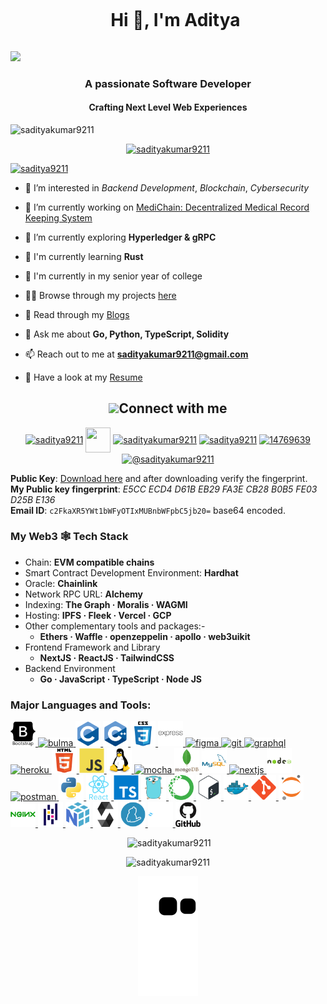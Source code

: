 <!--h1 without bottom border-->
<div id="user-content-toc">
  <ul align="center">
    <summary><h1 style="display: inline-block">Hi 👋, I'm Aditya</h1></summary>
  </ul>
</div>
<!--horizontal divider(gradiant)-->
<img src="https://user-images.githubusercontent.com/73097560/115834477-dbab4500-a447-11eb-908a-139a6edaec5c.gif">

<!-- Heading -->
<h3 align="center">A passionate Software Developer</h3>
<!-- Sub Heading -->
<h4 align="center">Crafting Next Level Web Experiences</h4>

<!-- Github Profile Views-->
<p align="left"> <img src="https://komarev.com/ghpvc/?username=sadityakumar9211&label=Profile%20views&color=0e75b6&style=flat" alt="sadityakumar9211" /> </p>

<!-- GitHub Stats - Trophy -->
<p align="center"> <a href="https://github.com/ryo-ma/github-profile-trophy"><img src="https://github-profile-trophy.vercel.app/?username=sadityakumar9211&row=1&col=7&theme=onedark" alt="sadityakumar9211" /></a> </p>

<!-- Twitter Follow Button -->
<p align="left"> <a href="https://twitter.com/saditya9211" target="blank"><img src="https://img.shields.io/twitter/follow/saditya9211?logo=twitter&style=for-the-badge" alt="saditya9211" /></a> </p>

- 👀 I’m interested in *Backend Development*, *Blockchain*, *Cybersecurity*

- 🔭 I’m currently working on [MediChain: Decentralized Medical Record Keeping System](https://medichain.vercel.app)

- 🌱 I’m currently exploring **Hyperledger & gRPC**

- 🤟 I'm currently learning **Rust**

- 📖 I'm currently in my senior year of college

- 👨‍💻 Browse through my projects [here](https://adityas.net/#projects)

- 📝 Read through my [Blogs](https://saditya9211.hashnode.dev/)

- 💬 Ask me about **Go, Python, TypeScript, Solidity**

- 📫 Reach out to me at  **sadityakumar9211@gmail.com**

- 📄 Have a look at my [Resume](https://adityas.net/resume)
  
<h2 align="center"><img src="https://media.giphy.com/media/iY8CRBdQXODJSCERIr/giphy.gif" width="40px">Connect with me</h2>
<p align="center" margin-left="20px">
<a href="https://linkedin.com/in/saditya9211" target="blank"><img align="center" src="https://raw.githubusercontent.com/rahuldkjain/github-profile-readme-generator/master/src/images/icons/Social/linked-in-alt.svg" alt="saditya9211" height="40" width="40" /></a>
<a href="https://adityas.net" target="blank"><img align="center" src="https://img.icons8.com/external-flaticons-lineal-color-flat-icons/64/000000/external-portfolio-social-media-agency-flaticons-lineal-color-flat-icons-3.png" height="40" width="40" /></a>
<a href="https://dev.to/sadityakumar9211" target="blank"><img align="center" src="https://raw.githubusercontent.com/rahuldkjain/github-profile-readme-generator/master/src/images/icons/Social/devto.svg" alt="sadityakumar9211" height="40" width="40" /></a>
<a href="https://twitter.com/saditya9211" target="blank"><img align="center" src="https://raw.githubusercontent.com/rahuldkjain/github-profile-readme-generator/master/src/images/icons/Social/twitter.svg" alt="saditya9211" height="40" width="40" /></a>
<a href="https://stackoverflow.com/users/14769639" target="blank"><img align="center" src="https://raw.githubusercontent.com/rahuldkjain/github-profile-readme-generator/master/src/images/icons/Social/stack-overflow.svg" alt="14769639" height="40" width="40" /></a>
<a href="https://medium.com/@sadityakumar9211" target="blank"><img align="center" src="https://raw.githubusercontent.com/rahuldkjain/github-profile-readme-generator/master/src/images/icons/Social/medium.svg" alt="@sadityakumar9211" height="40" width="40" /></a> 
</p>


**Public Key**: [Download here](https://keys.openpgp.org/search?q=sadityakumar9211@gmail.com) and after downloading verify the fingerprint.   
**My Public key fingerprint**: _E5CC ECD4 D61B EB29 FA3E  CB28 B0B5 FE03 D25B E136_  
**Email ID**: `c2FkaXR5YWt1bWFyOTIxMUBnbWFpbC5jb20=` base64 encoded.

<h3 align="left">My Web3 🕸 Tech Stack</h3>

- Chain: **EVM compatible chains**
- Smart Contract Development Environment: **Hardhat**
- Oracle: **Chainlink**
- Network RPC URL: **Alchemy**
- Indexing: **The Graph · Moralis · WAGMI** 
- Hosting: **IPFS · Fleek · Vercel · GCP**
- Other complementary tools and packages:- 
  - **Ethers · Waffle · openzeppelin · apollo · web3uikit**
- Frontend Framework and Library
  - **NextJS · ReactJS · TailwindCSS**
- Backend Environment
  - **Go · JavaScript · TypeScript · Node JS**


<h3 align="left">Major Languages and Tools:</h3>

<p align="left"> 
 

<a  href="https://getbootstrap.com" target="_blank" rel="noreferrer"> <img style="background-color: white;" src="https://raw.githubusercontent.com/devicons/devicon/master/icons/bootstrap/bootstrap-plain-wordmark.svg" alt="bootstrap" width="40" height="40"/> </a> 
<a  href="https://bulma.io/" target="_blank" rel="noreferrer"> <img style="background-color: white;" src="https://raw.githubusercontent.com/gilbarbara/logos/804dc257b59e144eaca5bc6ffd16949752c6f789/logos/bulma.svg" alt="bulma" width="40" height="40"/> </a> 
<a  href="https://www.cprogramming.com/" target="_blank" rel="noreferrer"> <img style="background-color: white;" src="https://raw.githubusercontent.com/devicons/devicon/master/icons/c/c-original.svg" alt="c" width="40" height="40"/> </a> 
<a  href="https://www.w3schools.com/cpp/" target="_blank" rel="noreferrer"> <img style="background-color: white;" src="https://raw.githubusercontent.com/devicons/devicon/master/icons/cplusplus/cplusplus-original.svg" alt="cplusplus" width="40" height="40"/> </a> 
<a  href="https://www.w3schools.com/css/" target="_blank" rel="noreferrer"> <img style="background-color: white;" src="https://raw.githubusercontent.com/devicons/devicon/master/icons/css3/css3-original-wordmark.svg" alt="css3" width="40" height="40"/> </a> 
<a  href="https://expressjs.com" target="_blank" rel="noreferrer"> <img style="background-color: white;" src="https://raw.githubusercontent.com/devicons/devicon/master/icons/express/express-original-wordmark.svg" alt="express" width="40" height="40"/> </a> 
<a  href="https://www.figma.com/" target="_blank" rel="noreferrer"> <img style="background-color: white;" src="https://www.vectorlogo.zone/logos/figma/figma-icon.svg" alt="figma" width="40" height="40"/> </a> 
<a  href="https://git-scm.com/" target="_blank" rel="noreferrer"> <img style="background-color: white;" src="https://www.vectorlogo.zone/logos/git-scm/git-scm-icon.svg" alt="git" width="40" height="40"/> </a> 
<a  href="https://graphql.org" target="_blank" rel="noreferrer"> <img style="background-color: white;" src="https://www.vectorlogo.zone/logos/graphql/graphql-icon.svg" alt="graphql" width="40" height="40"/> </a> 
<a  href="https://heroku.com" target="_blank" rel="noreferrer"> <img style="background-color: white;" src="https://www.vectorlogo.zone/logos/heroku/heroku-icon.svg" alt="heroku" width="40" height="40"/> </a> 
<a  href="https://www.w3.org/html/" target="_blank" rel="noreferrer"> <img style="background-color: white;" src="https://raw.githubusercontent.com/devicons/devicon/master/icons/html5/html5-original-wordmark.svg" alt="html5" width="40" height="40"/> </a> 
<a  href="https://developer.mozilla.org/en-US/docs/Web/JavaScript" target="_blank" rel="noreferrer"> <img style="background-color: white;" src="https://raw.githubusercontent.com/devicons/devicon/master/icons/javascript/javascript-original.svg" alt="javascript" width="40" height="40"/> </a> 
<a  href="https://www.f.org/" target="_blank" rel="noreferrer"> <img style="background-color: white;" src="https://raw.githubusercontent.com/devicons/devicon/master/icons/linux/linux-original.svg" alt="linux" width="40" height="40"/> </a> 
<a  href="https://mochajs.org" target="_blank" rel="noreferrer"> <img style="background-color: white;" src="https://www.vectorlogo.zone/logos/mochajs/mochajs-icon.svg" alt="mocha" width="40" height="40"/> </a> 
<a  href="https://www.mongodb.com/" target="_blank" rel="noreferrer"> <img style="background-color: white;" src="https://raw.githubusercontent.com/devicons/devicon/master/icons/mongodb/mongodb-original-wordmark.svg" alt="mongodb" width="40" height="40"/> </a> 
<a  href="https://www.mysql.com/" target="_blank" rel="noreferrer"> <img style="background-color: white;" src="https://raw.githubusercontent.com/devicons/devicon/master/icons/mysql/mysql-original-wordmark.svg" alt="mysql" width="40" height="40"/> </a> 
<a  href="https://nextjs.org/" target="_blank" rel="noreferrer"> <img style="background-color: white;" src="https://cdn.worldvectorlogo.com/logos/nextjs-2.svg" alt="nextjs" width="40" height="40"/> </a> 
<a  href="https://nodejs.org" target="_blank" rel="noreferrer"> <img style="background-color: white;" src="https://raw.githubusercontent.com/devicons/devicon/master/icons/nodejs/nodejs-original-wordmark.svg" alt="nodejs" width="40" height="40"/> </a> 
<a  href="https://postman.com" target="_blank" rel="noreferrer"> <img style="background-color: white;" src="https://www.vectorlogo.zone/logos/getpostman/getpostman-icon.svg" alt="postman" width="40" height="40"/> </a> 
<a  href="https://www.python.org" target="_blank" rel="noreferrer"> <img style="background-color: white;" src="https://raw.githubusercontent.com/devicons/devicon/master/icons/python/python-original.svg" alt="python" width="40" height="40"/> </a> 
<a  href="https://reactjs.org/" target="_blank" rel="noreferrer"> <img style="background-color: white;" src="https://raw.githubusercontent.com/devicons/devicon/master/icons/react/react-original-wordmark.svg" alt="react" width="40" height="40"/> </a> 
<a  href="https://www.typescriptlang.org/" target="_blank" rel="noreferrer"> <img style="background-color: white;" src="https://raw.githubusercontent.com/devicons/devicon/master/icons/typescript/typescript-original.svg" alt="typescript" width="40" height="40"/> </a>
<a  href="https://www.go.dev/" target="_blank" rel="noreferrer"> <img style="background-color: white;" src="https://raw.githubusercontent.com/devicons/devicon/master/icons/go/go-original.svg" alt="go" width="40" height="40"/> </a>
<a  href="https://anaconda.cloud/" target="_blank" rel="noreferrer"> <img style="background-color: white;" src="https://raw.githubusercontent.com/devicons/devicon/master/icons/anaconda/anaconda-original.svg" alt="go" width="40" height="40"/> </a>
<a  href="https://www.gnu.org/software/bash/" target="_blank" rel="noreferrer"> <img style="background-color: white;" src="https://raw.githubusercontent.com/devicons/devicon/master/icons/bash/bash-original.svg" alt="go" width="40" height="40"/> </a>
<a  href="https://www.docker.com" target="_blank" rel="noreferrer"> <img style="background-color: white;" src="https://raw.githubusercontent.com/devicons/devicon/master/icons/docker/docker-original.svg" alt="go" width="40" height="40"/> </a>
<a  href="https://www.github.com/" target="_blank" rel="noreferrer"> <img style="background-color: white;" src="https://raw.githubusercontent.com/devicons/devicon/master/icons/git/git-original.svg" alt="go" width="40" height="40"/> </a>
<a  href="https://www.jupyter.org" target="_blank" rel="noreferrer"> <img style="background-color: white;" src="https://raw.githubusercontent.com/devicons/devicon/master/icons/jupyter/jupyter-original.svg" alt="jupyter notebooks" width="40" height="40"/> </a>
  <a  href="https://www.nginx.com" target="_blank" rel="noreferrer"> <img style="background-color: white;" src="https://raw.githubusercontent.com/devicons/devicon/master/icons/nginx/nginx-original.svg" alt="go" width="40" height="40"/> </a>
<a  href="https://www.pandas.pydata.org" target="_blank" rel="noreferrer"> <img style="background-color: white;" src="https://raw.githubusercontent.com/devicons/devicon/master/icons/pandas/pandas-original.svg" alt="pandas" width="40" height="40"/> </a>
<a  href="https://www.numpy.org" target="_blank" rel="noreferrer"> <img style="background-color: white;" src="https://raw.githubusercontent.com/devicons/devicon/master/icons/numpy/numpy-original.svg" alt="numpy" width="40" height="40"/> </a>
<a  href="https://www.soliditylang.org/" target="_blank" rel="noreferrer"> <img style="background-color: white;" src="https://raw.githubusercontent.com/devicons/devicon/master/icons/solidity/solidity-original.svg" alt="go" width="40" height="40"/> </a>
<a  href="https://www.yarnpkg.com/" target="_blank" rel="noreferrer"> <img style="background-color: white;" src="https://raw.githubusercontent.com/devicons/devicon/master/icons/yarn/yarn-original.svg" alt="yarn" width="40" height="40"/> </a>
<a  href="https://www.tailwindcss.com/" target="_blank" rel="noreferrer"> <img style="background-color: white;" src="https://raw.githubusercontent.com/devicons/devicon/master/icons/tailwindcss/tailwindcss-original-wordmark.svg" alt="tailwind" width="40" height="40"/> </a>
<a  href="https://github.com/" target="_blank" rel="noreferrer"> <img style="background-color: white;" src="https://raw.githubusercontent.com/devicons/devicon/master/icons/github/github-original-wordmark.svg" alt="go" width="40" height="40"/> </a>

  
</p>

  
<div>
<!-- <p align="center"><img src="https://github-readme-stats-test-mu.vercel.app/api/top-langs?username=sadityakumar9211&count_private=true&show_icons=true&theme=dracula&border_radius=6&locale=en&layout=compact&cache_seconds=7200&hide_border=true" alt="sadityakumar9211" /></p> -->

<p align="center">&nbsp;<img src="https://github-readme-stats-test-mu.vercel.app/api?username=sadityakumar9211&theme=dracula&count_private=true&border_radius=6&show_icons=true&locale=en&cache_seconds=7200&hide_border=true" alt="sadityakumar9211" /></p>

<p align="center"><img src="https://github-readme-streak-stats.herokuapp.com/?user=sadityakumar9211&theme=dracula&border_radius=6&hide_border=true&ring=00bbf9" alt="sadityakumar9211" /></p>


</div>

<picture>
  <source media="(prefers-color-scheme: dark)" srcset="https://user-images.githubusercontent.com/25423296/163456776-7f95b81a-f1ed-45f7-b7ab-8fa810d529fa.png">
  <p align="center"><img src="https://github.com/sadityakumar9211/sadityakumar9211/blob/output/github-contribution-grid-snake.svg" alt="sadityakumar9211 contribution snake graph" /></p>
</picture>




<!---
sadityakumar9211/sadityakumar9211 is a ✨ special ✨ repository because its `README.md` (this file) appears on your GitHub profile.
You can click the Preview link to take a look at your changes.
--->
